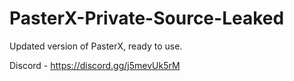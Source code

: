 
# PasterX-Private-Source-Leaked

Updated version of PasterX, ready to use.

Discord - https://discord.gg/j5mevUk5rM
             